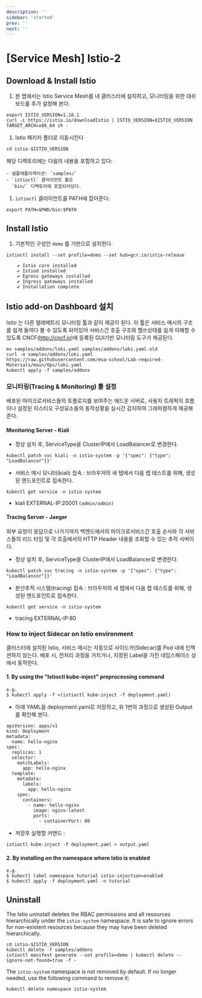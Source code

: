 ```yaml
---
description: ''
sidebar: 'started'
prev: ''
next: ''
---
```


# [Service Mesh] Istio-2

## Download & Install Istio 

1. 본 랩에서는 Istio Service Mesh를 내 클러스터에 설치하고, 모니터링을 위한 대쉬보드를 추가 설정해 본다.

```
export ISTIO_VERSION=1.18.1
curl -L https://istio.io/downloadIstio | ISTIO_VERSION=$ISTIO_VERSION TARGET_ARCH=x86_64 sh -
```

1.  Istio 패키지 폴더로 이동시킨다 
```
cd istio-$ISTIO_VERSION
```

   해당 디렉토리에는 다음의 내용을 포함하고 있다:

    - 샘플애플리케이션: `samples/`
    - `istioctl` 클라이언트 툴은
      `bin/` 디렉토리에 포함되어있다.

1.  `istioctl` 클라이언트를 PATH에 잡아준다:

```
export PATH=$PWD/bin:$PATH
```

## Install Istio 

1.  기본적인 구성인 `demo` 를 기반으로 설치한다. 

```
istioctl install --set profile=demo --set hub=gcr.io/istio-release
```
```
    ✔ Istio core installed
    ✔ Istiod installed
    ✔ Egress gateways installed
    ✔ Ingress gateways installed
    ✔ Installation complete
```


## Istio add-on Dashboard 설치

Istio 는 다른 텔레메트리 모니터링 툴과 같이 제공이 된다. 이 툴은 서비스 매시의 구조를 쉽게 들여다 볼 수 있도록 되어있어 서비스간 호출 구조와 핼쓰상태를 쉽게 이해할 수 있도록 CNCF(http://cncf.io)에 등록된 GUI기반 모니터링 도구가 제공된다.

```
mv samples/addons/loki.yaml samples/addons/loki.yaml.old
curl -o samples/addons/loki.yaml https://raw.githubusercontent.com/msa-school/Lab-required-Materials/main/Ops/loki.yaml
kubectl apply -f samples/addons
```

### 모니터링(Tracing & Monitoring) 툴 설정

배포된 마이크로서비스들의 토폴로지를 보여주는 에드온 서버로, 사용자 트레픽의 흐름이나 설정된 이스티오 구성요소들의 동작상황을 실시간 감지하여 그래피컬하게 제공해 준다. 

#### Monitoring Server - Kiali

- 정상 설치 후, ServiceType을 ClusterIP에서 LoadBalancer로 변경한다.
```
kubectl patch svc kiali -n istio-system -p '{"spec": {"type": "LoadBalancer"}}'
```

- 서비스 메시 모니터(kiali) 접속 : 브라우저의 새 탭에서 다음 랩 테스트를 위해, 생성된 엔드포인트로 접속한다.
```
kubectl get service -n istio-system
```
- kiali EXTERNAL-IP:20001 `(admin/admin)`


#### Tracing Server - Jaeger

외부 요청이 응답으로 나가기까지 백엔드에서의 마이크로서비스간 호출 순서와 각 서비스들의 리드 타임 및 각 호출에서의 HTTP Header 내용을 조회할 수 있는 추적 서버이다. 

- 정상 설치 후, ServiceType을 ClusterIP에서 LoadBalancer로 변경한다.
```
kubectl patch svc tracing -n istio-system -p '{"spec": {"type": "LoadBalancer"}}'
```

- 분산추적 시스템(tracing) 접속 : 브라우저의 새 탭에서 다음 랩 테스트를 위해, 생성된 엔드포인트로 접속한다.
```
kubectl get service -n istio-system
```
- tracing EXTERNAL-IP:80


### How to inject Sidecar on Istio environment

클러스터에 설치된 Istio, 서비스 메시는 자동으로 사이드카(Sidecar)를 Pod 내에 인잭션하지 않는다. 배포 시, 전처리 과정을 거치거나, 지정된 Label을 가진 네임스페이스 상에서 동작한다.

#### 1. By using the  "Istioctl kube-inject" preprocessing command
```
e.g. 
$ kubectl apply -f <(istioctl kube-inject -f deployment.yaml)
```

- 아래 YAML을 deployment.yaml로 저장하고, 위 1번의 과정으로 생성된 Output를 확인해 본다.
```
apiVersion: apps/v1
kind: Deployment
metadata:
  name: hello-nginx
spec:
  replicas: 1
  selector:
    matchLabels:
      app: hello-nginx
  template:
    metadata:
      labels:
        app: hello-nginx
    spec:
      containers:
        - name: hello-nginx
          image: nginx:latest
          ports:
            - containerPort: 80
```
- 저장후 실행할 커맨드 : 
```
istioctl kube-inject -f deployment.yaml > output.yaml
```

#### 2. By installing on the namespace where Istio is enabled
```
e.g. 
$ kubectl label namespace tutorial istio-injection=enabled
$ kubectl apply -f deployment.yaml -n tutorial
```

## Uninstall

The Istio uninstall deletes the RBAC permissions and all resources hierarchically
under the `istio-system` namespace. It is safe to ignore errors for non-existent
resources because they may have been deleted hierarchically.

```
cd istio-$ISTIO_VERSION
kubectl delete -f samples/addons
istioctl manifest generate --set profile=demo | kubectl delete --ignore-not-found=true -f -
```

The `istio-system` namespace is not removed by default.
If no longer needed, use the following command to remove it:

```
kubectl delete namespace istio-system
```
